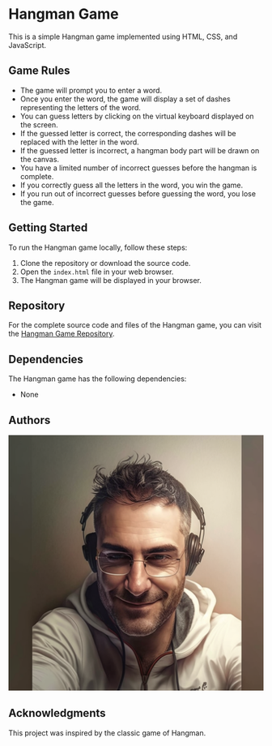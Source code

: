 # Hangman Game

This is a simple Hangman game implemented using HTML, CSS, and JavaScript.

## Game Rules
- The game will prompt you to enter a word.
- Once you enter the word, the game will display a set of dashes representing the letters of the word.
- You can guess letters by clicking on the virtual keyboard displayed on the screen.
- If the guessed letter is correct, the corresponding dashes will be replaced with the letter in the word.
- If the guessed letter is incorrect, a hangman body part will be drawn on the canvas.
- You have a limited number of incorrect guesses before the hangman is complete.
- If you correctly guess all the letters in the word, you win the game.
- If you run out of incorrect guesses before guessing the word, you lose the game.

## Getting Started
To run the Hangman game locally, follow these steps:
1. Clone the repository or download the source code.
2. Open the `index.html` file in your web browser.
3. The Hangman game will be displayed in your browser.

## Repository
For the complete source code and files of the Hangman game, you can visit the [Hangman Game Repository](https://github.com/FarhadIbrahimov/jsTasks/tree/main/jsTasks/domPracticeHangman).

## Dependencies
The Hangman game has the following dependencies:

- None

## Authors
![The HangedMan](author.png)

## Acknowledgments
This project was inspired by the classic game of Hangman.
